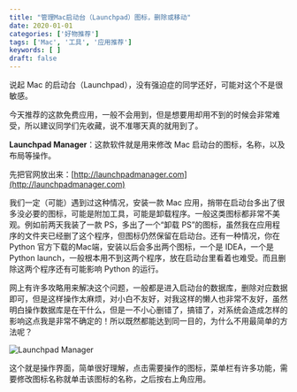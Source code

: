 ```yaml
---
title: "管理Mac启动台（Launchpad）图标，删除或移动"
date: 2020-01-01
categories: ['好物推荐']
tags: ['Mac', '工具', '应用推荐']
keywords: [ ]
draft: false
---
```


说起 Mac 的启动台（Launchpad），没有强迫症的同学还好，可能对这个不是很敏感。

今天推荐的这款免费应用，一般不会用到，但是想要用却用不到的时候会非常难受，所以建议同学们先收藏，说不准哪天真的就用到了。

**Launchpad Manager**：这款软件就是用来修改 Mac 启动台的图标，名称，以及布局等操作。

先把官网放出来：[http://launchpadmanager.com](http://launchpadmanager.com)

我们一定（可能）遇到过这种情况，安装一款 Mac 应用，捎带在启动台多出了很多没必要的图标，可能是附加工具，可能是卸载程序。一般这类图标都非常不美观。例如前两天我装了一款 PS，多出了一个“卸载 PS”的图标，虽然我在应用程序的文件夹已经删了这个程序，但图标仍然保留在启动台。还有一种情况，你在 Python 官方下载的Mac端，安装以后会多出两个图标，一个是 IDEA，一个是 Python launch，一般根本用不到这两个程序，放在启动台里看着也难受。而且删除这两个程序还有可能影响 Python 的运行。

网上有许多攻略用来解决这个问题，一般都是进入启动台的数据库，删除对应数据即可，但是这样操作太麻烦，对小白不友好，对我这样的懒人也非常不友好，虽然明白操作数据库是在干什么，但是一不小心删错了，搞错了，对系统会造成怎样的影响这点我是非常不确定的！所以既然都能达到同一目的，为什么不用最简单的方法呢？

![Launchpad Manager](https://i.loli.net/2020/01/01/iDIBZ5su6FHCN2P.png)

这个就是操作界面，简单很好理解，点击需要操作的图标，菜单栏有许多功能，需要修改图标名称就单击该图标的名称，之后按右上角应用。